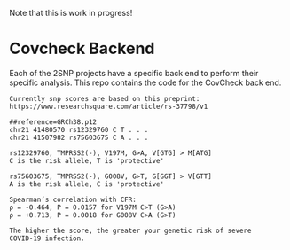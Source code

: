 Note that this is work in progress!

# Covcheck Backend

Each of the 2SNP projects have a specific back end to perform their specific analysis. This repo contains the code for the CovCheck back end.



    Currently snp scores are based on this preprint:
    https://www.researchsquare.com/article/rs-37798/v1

    ##reference=GRCh38.p12
    chr21 41480570 rs12329760 C T . . .
    chr21 41507982 rs75603675 C A . . .

    rs12329760, TMPRSS2(-), V197M, G>A, V[GTG] > M[ATG]
    C is the risk allele, T is 'protective'

    rs75603675, TMPRSS2(-), G008V, G>T, G[GGT] > V[GTT]
    A is the risk allele, C is 'protective'

    Spearman’s correlation with CFR:
    ρ = -0.464, P = 0.0157 for V197M C>T (G>A)
    ρ = +0.713, P = 0.0018 for G008V C>A (G>T)

    The higher the score, the greater your genetic risk of severe
    COVID-19 infection.
